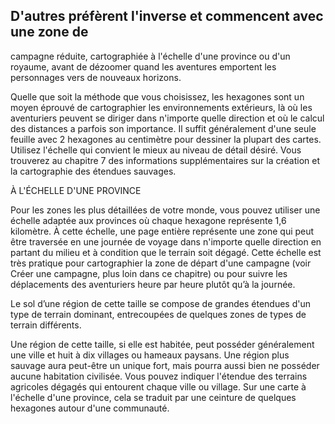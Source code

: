## D'autres préfèrent l'inverse et commencent avec une zone de

campagne réduite, cartographiée à l'échelle d'une province
ou d'un royaume, avant de dézoomer quand les aventures
emportent les personnages vers de nouveaux horizons.

Quelle que soit la méthode que vous choisissez, les
hexagones sont un moyen éprouvé de cartographier les
environnements extérieurs, là où les aventuriers peuvent se
diriger dans n'importe quelle direction et où le calcul des
distances a parfois son importance. Il suffit généralement
d'une seule feuille avec 2 hexagones au centimètre pour
dessiner la plupart des cartes. Utilisez l'échelle qui convient
le mieux au niveau de détail désiré. Vous trouverez au
chapitre 7 des informations supplémentaires sur la création
et la cartographie des étendues sauvages.

À L'ÉCHELLE D'UNE PROVINCE

Pour les zones les plus détaillées de votre monde, vous
pouvez utiliser une échelle adaptée aux provinces où chaque
hexagone représente 1,6 kilomètre. À cette échelle, une
page entière représente une zone qui peut être traversée en
une journée de voyage dans n'importe quelle direction en
partant du milieu et à condition que le terrain soit dégagé.
Cette échelle est très pratique pour cartographier la zone
de départ d'une campagne (voir Créer une campagne, plus
loin dans ce chapitre) ou pour suivre les déplacements des
aventuriers heure par heure plutôt qu’à la journée.

Le sol d’une région de cette taille se compose de grandes
étendues d'un type de terrain dominant, entrecoupées de
quelques zones de types de terrain différents.

Une région de cette taille, si elle est habitée, peut posséder
généralement une ville et huit à dix villages ou hameaux
paysans. Une région plus sauvage aura peut-être un unique
fort, mais pourra aussi bien ne posséder aucune habitation
civilisée. Vous pouvez indiquer l'étendue des terrains
agricoles dégagés qui entourent chaque ville ou village. Sur
une carte à l'échelle d'une province, cela se traduit par une
ceinture de quelques hexagones autour d'une communauté.